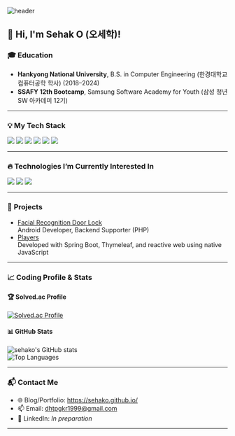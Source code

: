 ![header](https://capsule-render.vercel.app/api?text=Sehako&fontSize=40&color=gradient&type=waving&animation=fadeIn)  

## 👋 Hi, I'm Sehak O (오세학)!  

### 🎓 **Education**  
- **Hankyong National University**, B.S. in Computer Engineering (한경대학교 컴퓨터공학 학사) (2018–2024)
- **SSAFY 12th Bootcamp**, Samsung Software Academy for Youth (삼성 청년 SW 아카데미 12기)
---

### 💡 **My Tech Stack**
<img src="https://img.shields.io/badge/Java-ED8B00?style=flat-square&logo=openjdk&logoColor=white" /> <img src="https://img.shields.io/badge/Spring-6DB33F?style=flat-square&logo=Spring&logoColor=white"/> <img src="https://img.shields.io/badge/thymeleaf-005F0F?style=flat-square&logo=thymeleaf&logoColor=white"/> <img src="https://img.shields.io/badge/HTML5-E34F26?style=flat-square&logo=html5&logoColor=white"/> <img src="https://img.shields.io/badge/bootstrap-7952B3?style=flat-square&logo=bootstrap&logoColor=white"/> <img src="https://img.shields.io/badge/MySQL-4479A1?style=flat-square&logo=mysql&logoColor=white"/> 

---

### **🔥 Technologies I’m Currently Interested In**
<img src="https://img.shields.io/badge/Docker-2496ED?style=flat-square&logo=Docker&logoColor=white"/> <img src="https://img.shields.io/badge/node.js-5FA04E?style=flat-square&logo=node.js&logoColor=white"/> <img src="https://img.shields.io/badge/rust-000000?style=flat-square&logo=rust&logoColor=white"/> 

---

### 🚀 **Projects**  
- [Facial Recognition Door Lock](https://github.com/sehako/Doorlock)   
Android Developer, Backend Supporter (PHP)
- [Players](https://github.com/Lchangha0812/players)  
Developed with Spring Boot, Thymeleaf, and reactive web using native JavaScript
---

### 📈 **Coding Profile & Stats**  
#### 🏆 **Solved.ac Profile**  
[![Solved.ac Profile](http://mazassumnida.wtf/api/generate_badge?boj=dhtpgkr1999)](https://solved.ac/dhtpgkr1999)  

#### 📊 **GitHub Stats**  
![sehako's GitHub stats](https://github-readme-stats.vercel.app/api?username=sehako&show_icons=true)  
![Top Languages](https://github-readme-stats.vercel.app/api/top-langs/?username=sehako&layout=compact)  

---

### 📬 **Contact Me**  
- 🌐 Blog/Portfolio: https://sehako.github.io/
- 📫 Email: dhtpgkr1999@gmail.com  
- 💼 LinkedIn: *In preparation* 

---

<!-- 
### 🌟 **Fun Fact**   -->
